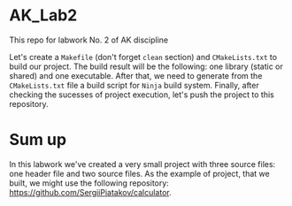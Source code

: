 # AK_Lab2
This repo for labwork No. 2 of AK discipline

Let's create a `Makefile` (don't forget `clean` section) and `CMakeLists.txt` to build our project. The build result will be the following: one library (static or shared) and one executable. After that, we need to generate from the `CMakeLists.txt` file a build script for `Ninja` build system. Finally, after checking the sucesses of project execution, let's push the project to this repository.

# Sum up
In this labwork we've created a very small project with three source files: one header file and two source files. As the example of project, that we built, we might use the following repository: https://github.com/SergiiPiatakov/calculator.



